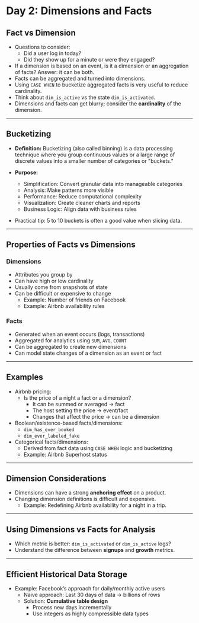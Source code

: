 # Day 2: Dimensions and Facts

## Fact vs Dimension

- Questions to consider:
  - Did a user log in today?
  - Did they show up for a minute or were they engaged?
- If a dimension is based on an event, is it a dimension or an aggregation of facts? Answer: it can be both.
- Facts can be aggregated and turned into dimensions.
- Using `CASE WHEN` to bucketize aggregated facts is very useful to reduce cardinality.
- Think about `dim_is_active` vs the state `dim_is_activated`.
- Dimensions and facts can get blurry; consider the **cardinality** of the dimension.

---

## Bucketizing

- **Definition:** Bucketizing (also called binning) is a data processing technique where you group continuous values or a large range of discrete values into a smaller number of categories or "buckets."
- **Purpose:**
  - Simplification: Convert granular data into manageable categories
  - Analysis: Make patterns more visible
  - Performance: Reduce computational complexity
  - Visualization: Create cleaner charts and reports
  - Business Logic: Align data with business rules

- Practical tip: 5 to 10 buckets is often a good value when slicing data.

---

## Properties of Facts vs Dimensions

### Dimensions
- Attributes you group by
- Can have high or low cardinality
- Usually come from snapshots of state
- Can be difficult or expensive to change
  - Example: Number of friends on Facebook
  - Example: Airbnb availability rules

### Facts
- Generated when an event occurs (logs, transactions)
- Aggregated for analytics using `SUM`, `AVG`, `COUNT`
- Can be aggregated to create new dimensions
- Can model state changes of a dimension as an event or fact

---

## Examples

- Airbnb pricing:
  - Is the price of a night a fact or a dimension?
    - It can be summed or averaged → fact
    - The host setting the price → event/fact
    - Changes that affect the price → can be a dimension
- Boolean/existence-based facts/dimensions:
  - `dim_has_ever_booked`
  - `dim_ever_labeled_fake`
- Categorical facts/dimensions:
  - Derived from fact data using `CASE WHEN` logic and bucketizing
  - Example: Airbnb Superhost status

---

## Dimension Considerations

- Dimensions can have a strong **anchoring effect** on a product.
- Changing dimension definitions is difficult and expensive.
  - Example: Redefining Airbnb availability for a night in a trip.

---

## Using Dimensions vs Facts for Analysis

- Which metric is better: `dim_is_activated` or `dim_is_active` logs?
- Understand the difference between **signups** and **growth** metrics.

---

## Efficient Historical Data Storage

- Example: Facebook’s approach for daily/monthly active users
  - Naive approach: Last 30 days of data → billions of rows
  - Solution: **Cumulative table design** 
    - Process new days incrementally
    - Use integers as highly compressible data types
